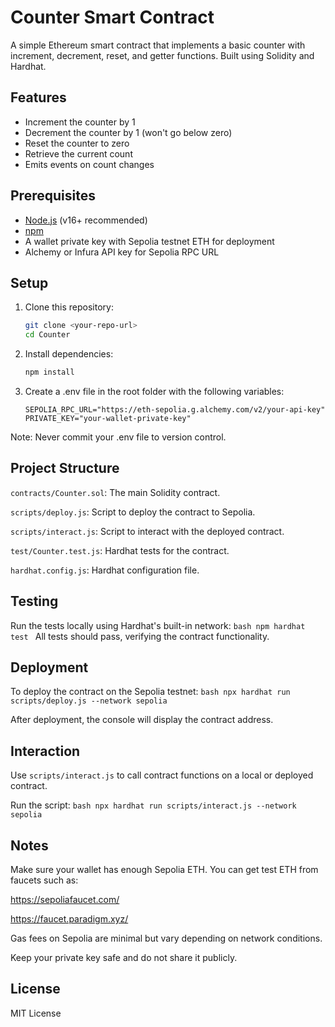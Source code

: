 # Counter Smart Contract

A simple Ethereum smart contract that implements a basic counter with increment, decrement, reset, and getter functions. Built using Solidity and Hardhat.

## Features

- Increment the counter by 1
- Decrement the counter by 1 (won't go below zero)
- Reset the counter to zero
- Retrieve the current count
- Emits events on count changes

## Prerequisites

- [Node.js](https://nodejs.org/) (v16+ recommended)
- [npm](https://www.npmjs.com/)
- A wallet private key with Sepolia testnet ETH for deployment
- Alchemy or Infura API key for Sepolia RPC URL

## Setup

1. Clone this repository:

   ```bash
   git clone <your-repo-url>
   cd Counter
    ```

2. Install dependencies:

    ```bash
    npm install
    ```

3. Create a .env file in the root folder with the following variables:

    ```env
    SEPOLIA_RPC_URL="https://eth-sepolia.g.alchemy.com/v2/your-api-key"
    PRIVATE_KEY="your-wallet-private-key"
    ```
Note: Never commit your .env file to version control.

## Project Structure

```contracts/Counter.sol```: The main Solidity contract.

```scripts/deploy.js```: Script to deploy the contract to Sepolia.

```scripts/interact.js```: Script to interact with the deployed contract.

```test/Counter.test.js```: Hardhat tests for the contract.

```hardhat.config.js```: Hardhat configuration file.

## Testing
Run the tests locally using Hardhat's built-in network:
    ```bash
    npm hardhat test
    ```
All tests should pass, verifying the contract functionality.

## Deployment
To deploy the contract on the Sepolia testnet:
        ```bash
        npx hardhat run scripts/deploy.js --network sepolia
        ```

After deployment, the console will display the contract address.

## Interaction
Use ```scripts/interact.js``` to call contract functions on a local or deployed contract.

Run the script:
        ```bash
        npx hardhat run scripts/interact.js --network sepolia
        ```

## Notes
Make sure your wallet has enough Sepolia ETH. You can get test ETH from faucets such as:

https://sepoliafaucet.com/

https://faucet.paradigm.xyz/

Gas fees on Sepolia are minimal but vary depending on network conditions.

Keep your private key safe and do not share it publicly.

## License
MIT License

